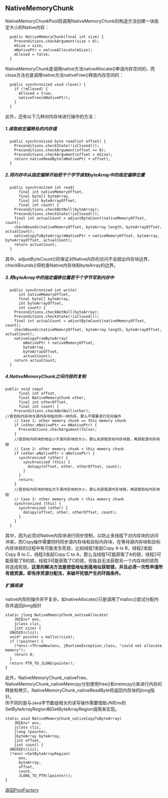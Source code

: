 ## NativeMemoryChunk
NativeMemoryChunkPool将调用NativeMemoryChunk的构造方法创建一块指定大小的Native内存：
```
  public NativeMemoryChunk(final int size) {
    Preconditions.checkArgument(size > 0);
    mSize = size;
    mNativePtr = nativeAllocate(mSize);
    mClosed = false;
  }
```
NativeMemoryChunk是调用native方法nativeAllocate()申请内存空间的，而close方法也是调用native方法nativeFree()释放内存空间的：
```
  public synchronized void close() {
    if (!mClosed) {
      mClosed = true;
      nativeFree(mNativePtr);
    }
  }
```
此外，还有以下几种对内存块进行操作的方法：   

##### 1.读取给定偏移处的内存值
```
  public synchronized byte read(int offset) {
    Preconditions.checkState(!isClosed());
    Preconditions.checkArgument(offset >= 0);
    Preconditions.checkArgument(offset < mSize);
    return nativeReadByte(mNativePtr + offset);
  }
```

##### 2.将内存中从指定偏移开始若干个字节读到byteArray中的指定偏移位置
```
  public synchronized int read(
      final int nativeMemoryOffset,
      final byte[] byteArray,
      final int byteArrayOffset,
      final int count) {
    Preconditions.checkNotNull(byteArray);
    Preconditions.checkState(!isClosed());
    final int actualCount = adjustByteCount(nativeMemoryOffset, count);
    checkBounds(nativeMemoryOffset, byteArray.length, byteArrayOffset, actualCount);
    nativeCopyToByteArray(mNativePtr + nativeMemoryOffset, byteArray, byteArrayOffset, actualCount);
    return actualCount;
  }
```
其中，adjustByteCount()将保证对Native内存的访问不会超出内存块边界，checkBounds()将检查Native内存块和byteArray的边界。   

##### 3.将byteArray中的指定偏移位置若干个字节写到内存中
```
  public synchronized int write(
      int nativeMemoryOffset,
      final byte[] byteArray,
      int byteArrayOffset,
      int count) {
    Preconditions.checkNotNull(byteArray);
    Preconditions.checkState(!isClosed());
    final int actualCount = adjustByteCount(nativeMemoryOffset, count);
    checkBounds(nativeMemoryOffset, byteArray.length, byteArrayOffset, actualCount);
    nativeCopyFromByteArray(
        mNativePtr + nativeMemoryOffset,
        byteArray,
        byteArrayOffset,
        actualCount);
    return actualCount;
  }
```

##### 4.NativeMemoryChunk之间内容的复制
```
public void copy(
      final int offset,
      final NativeMemoryChunk other,
      final int otherOffset,
      final int count) {
    Preconditions.checkNotNull(other);
//若目标内存块与源内存块指向同一块内存，那么不需要进行任何操作
    // Case 1: other memory chunk == this memory chunk
    if (other.mNativePtr == mNativePtr) {
      Preconditions.checkArgument(false);
    }
    //若目标内存块的地址小于源内存块的大小，那么先获取目标内存块锁，再获取源内存块锁
    // Case 2: other memory chunk < this memory chunk
    if (other.mNativePtr < mNativePtr) {
      synchronized (other) {
        synchronized (this) {
          doCopy(offset, other, otherOffset, count);
        }
      }
      return;
    }
    //若目标内存块的地址大于源内存块的大小，那么先获取源内存块锁，再获取目标内存块锁
    // Case 3: other memory chunk > this memory chunk
    synchronized (this) {
      synchronized (other) {
        doCopy(offset, other, otherOffset, count);
      }
    }
  }
```
其中，因为必须对Native内存块进行同步控制，以防止多线程下对内存块的访问冲突，而Copy操作需要同时同步源内存块和目标内存块，在等待源内存块和目标内存块锁的过程中有可能发生死锁，比如线程1发起Copy A to B，线程2发起Copy B to C，线程3发起Copy C to A，那么当线程1可能获取了A的锁，线程2可能获取了B的锁，线程3可能获取了C的锁，但各自无法获取另一个内存块的锁而将造成死锁。**这里的解决方法是按低地址到高地址获取锁，并且必须一次性申请所有锁资源，即有序资源分配法，来破坏死锁产生的环路条件。**

##### 扩展阅读
native内存的操作并不复杂，如nativeAllocate()只是调用了malloc()尝试分配内存并返回jlong指针
```
static jlong NativeMemoryChunk_nativeAllocate(
    JNIEnv* env,
    jclass clzz,
    jint size) {
  UNUSED(clzz);
  void* pointer = malloc(size);
  if (!pointer) {
    (*env)->ThrowNew(env, jRuntimeException_class, "could not allocate memory");
    return 0;
  }
  return PTR_TO_JLONG(pointer);
}
```
此外，NativeMemoryChunk_nativeFree、NativeMemoryChunk_nativeMemcpy分别使用free()和memcpy()来进行内存的释放和拷贝，NativeMemoryChunk_nativeReadByte将返回内存块的jlong指针。   
所不同的是与Java字节数组相关的读写操作需要借助JNIEnv的SetByteArrayRegion和GetByteArrayRegion调用来实现。
```
static void NativeMemoryChunk_nativeCopyToByteArray(
    JNIEnv* env,
    jclass clzz,
    jlong lpointer,
    jbyteArray byteArray,
    jint offset,
    jint count) {
  UNUSED(clzz);
  (*env)->SetByteArrayRegion(
      env,
      byteArray,
      offset,
      count,
      JLONG_TO_PTR(lpointer));
}
```

[返回PoolFactory](https://github.com/icemoonlol/fresco-research-stuff/blob/master/main-stuff/memory/PoolFactory.md)
